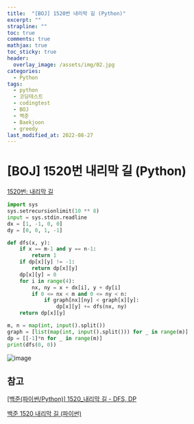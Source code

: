 ```yaml
---
title:  "[BOJ] 1520번 내리막 길 (Python)"
excerpt: ""
strapline: ""
toc: true
comments: true
mathjax: true
toc_sticky: true
header:
  overlay_image: /assets/img/02.jpg
categories:
  - Python
tags:
  - python
  - 코딩테스트
  - codingtest
  - BOJ
  - 백준
  - Baekjoon
  - greedy
last_modified_at: 2022-08-27
---
```


# [BOJ] 1520번 내리막 길 (Python)

[1520번: 내리막 길](https://www.acmicpc.net/problem/1520)

```python
import sys
sys.setrecursionlimit(10 ** 8)
input = sys.stdin.readline
dx = [1, -1, 0, 0]
dy = [0, 0, 1, -1]

def dfs(x, y):
    if x == m-1 and y == n-1:
        return 1
    if dp[x][y] != -1:
        return dp[x][y]
    dp[x][y] = 0
    for i in range(4):
        nx, ny = x + dx[i], y + dy[i]
        if 0 <= nx < m and 0 <= ny < n:
            if graph[nx][ny] < graph[x][y]:
                dp[x][y] += dfs(nx, ny)
    return dp[x][y]

m, n = map(int, input().split())
graph = [list(map(int, input().split())) for _ in range(m)]
dp = [[-1]*n for _ in range(m)]
print(dfs(0, 0))
```

![image](https://user-images.githubusercontent.com/53163222/191429777-eccd48d4-dea5-42f5-9958-6832beef96cf.png)


## 참고

[[백준(파이썬/Python)] 1520_내리막 길 - DFS, DP](https://studyandwrite.tistory.com/387)

[백준 1520 내리막 길 (파이썬)](https://chldkato.tistory.com/114)